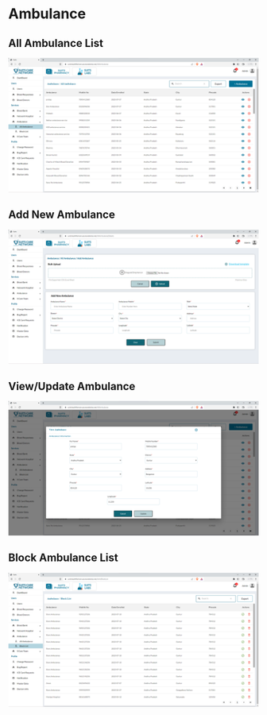 # Ambulance

## All Ambulance List

![Logo](./images/admin/services/amb-all.png)

## Add New Ambulance

![Logo](./images/admin/services/amb-add.png)

## View/Update Ambulance

![Logo](./images/admin/services/amb-up.png)

## Block Ambulance List

![Logo](./images/admin/services/amb-block.png)
